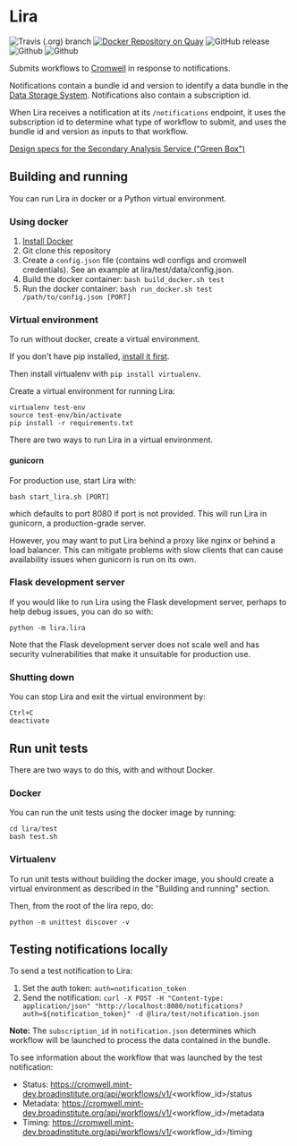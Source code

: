 # Lira

![Travis (.org) branch](https://img.shields.io/travis/HumanCellAtlas/lira/master.svg?label=Unit%20Test&style=flat)
[![Docker Repository on Quay](https://quay.io/repository/humancellatlas/secondary-analysis-lira/status "Docker Repository on Quay")](https://quay.io/repository/humancellatlas/secondary-analysis-lira)
![GitHub release](https://img.shields.io/github/release/HumanCellAtlas/lira.svg?label=Latest%20Release&style=flat&colorB=green)
![Github](https://img.shields.io/badge/python-2.7%20%7C%203.6-green.svg?style=flat&logo=python&colorB=blue)
![Github](https://img.shields.io/badge/Slack%20Channel-%23hca--dcp--analysis--community-green.svg?style=flat&?link=https://humancellatlas.slack.com/messages/secondary-analysis/&link=https://humancellatlas.slack.com/messages/secondary-analysis/&colorB=blue)

Submits workflows to [Cromwell](https://github.com/broadinstitute/cromwell) in response to notifications.

Notifications contain a bundle id and version to identify a data bundle in the [Data Storage System](https://github.com/HumanCellAtlas/data-store). Notifications also contain a subscription id.

When Lira receives a notification at its `/notifications` endpoint, it uses the subscription id to determine what type of workflow to submit, and uses the bundle id and version as inputs to that workflow.

[Design specs for the Secondary Analysis Service ("Green Box")](https://docs.google.com/document/d/1_VgySxINPbUsI0w-Gr4fV4DrHRSwdbCMf7b5sCB18uQ/edit?usp=sharing)

## Building and running

You can run Lira in docker or a Python virtual environment.

### Using docker
1. [Install Docker](https://docs.docker.com/engine/installation/#supported-platforms)
2. Git clone this repository
3. Create a `config.json` file (contains wdl configs and cromwell credentials). See an example at lira/test/data/config.json.
4. Build the docker container: `bash build_docker.sh test`
5. Run the docker container: `bash run_docker.sh test /path/to/config.json [PORT]`

### Virtual environment
To run without docker, create a virtual environment.

If you don't have pip installed, [install it first](https://pip.pypa.io/en/stable/installing/).

Then install virtualenv with `pip install virtualenv`.

Create a virtual environment for running Lira:
```
virtualenv test-env
source test-env/bin/activate
pip install -r requirements.txt
```

There are two ways to run Lira in a virtual environment.

#### gunicorn
For production use, start Lira with:
```
bash start_lira.sh [PORT]
```
which defaults to port 8080 if port is not provided.
This will run Lira in gunicorn, a production-grade server.

However, you may want to put Lira behind a proxy like nginx or behind a load balancer.
This can mitigate problems with slow clients that can cause availability issues
when gunicorn is run on its own.

### Flask development server
If you would like to run Lira using the Flask development server, perhaps to help debug issues,
you can do so with:
```
python -m lira.lira
```

Note that the Flask development server does not scale well and has security vulnerabilities
that make it unsuitable for production use.

### Shutting down

You can stop Lira and exit the virtual environment by:
```
Ctrl+C
deactivate
```

## Run unit tests
There are two ways to do this, with and without Docker.

### Docker
You can run the unit tests using the docker image by running:
```
cd lira/test
bash test.sh
```

### Virtualenv
To run unit tests without building the docker image, you should create a virtual environment as described in the "Building and running" section.

Then, from the root of the lira repo, do:
```
python -m unittest discover -v
```

## Testing notifications locally
To send a test notification to Lira:  
1. Set the auth token: `auth=notification_token`  
2. Send the notification: `curl -X POST -H "Content-type: application/json" "http://localhost:8080/notifications?auth=${notification_token}" -d @lira/test/notification.json`

**Note:** The `subscription_id` in `notification.json` determines which workflow will be launched to process the data contained in the bundle.

To see information about the workflow that was launched by the test notification:
- Status: https://cromwell.mint-dev.broadinstitute.org/api/workflows/v1/<workflow_id>/status
- Metadata: https://cromwell.mint-dev.broadinstitute.org/api/workflows/v1/<workflow_id>/metadata
- Timing: https://cromwell.mint-dev.broadinstitute.org/api/workflows/v1/<workflow_id>/timing 
